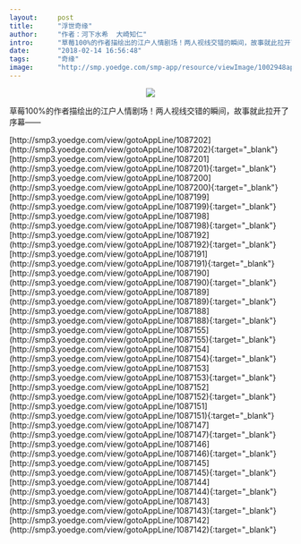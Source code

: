 ```yaml
---
layout:     post
title:      "浮世奇缘"
author:     "作者：河下水希  大崎知仁"
intro:      "草莓100%的作者描绘出的江户人情剧场！两人视线交错的瞬间，故事就此拉开了序幕——"
date:       "2018-02-14 16:56:48"
tags:       "奇缘"
image:      "http://smp.yoedge.com/smp-app/resource/viewImage/1002948appline.png"
---
```

<div style="text-align: center">
<p><img src="http://smp.yoedge.com/smp-app/resource/viewImage/1002948appline.png"/></p>
</div>
<p class="post-meta">
<span>草莓100%的作者描绘出的江户人情剧场！两人视线交错的瞬间，故事就此拉开了序幕——</span>
</p>
[http://smp3.yoedge.com/view/gotoAppLine/1087202](http://smp3.yoedge.com/view/gotoAppLine/1087202){:target="_blank"}
[http://smp3.yoedge.com/view/gotoAppLine/1087201](http://smp3.yoedge.com/view/gotoAppLine/1087201){:target="_blank"}
[http://smp3.yoedge.com/view/gotoAppLine/1087200](http://smp3.yoedge.com/view/gotoAppLine/1087200){:target="_blank"}
[http://smp3.yoedge.com/view/gotoAppLine/1087199](http://smp3.yoedge.com/view/gotoAppLine/1087199){:target="_blank"}
[http://smp3.yoedge.com/view/gotoAppLine/1087198](http://smp3.yoedge.com/view/gotoAppLine/1087198){:target="_blank"}
[http://smp3.yoedge.com/view/gotoAppLine/1087192](http://smp3.yoedge.com/view/gotoAppLine/1087192){:target="_blank"}
[http://smp3.yoedge.com/view/gotoAppLine/1087191](http://smp3.yoedge.com/view/gotoAppLine/1087191){:target="_blank"}
[http://smp3.yoedge.com/view/gotoAppLine/1087190](http://smp3.yoedge.com/view/gotoAppLine/1087190){:target="_blank"}
[http://smp3.yoedge.com/view/gotoAppLine/1087189](http://smp3.yoedge.com/view/gotoAppLine/1087189){:target="_blank"}
[http://smp3.yoedge.com/view/gotoAppLine/1087188](http://smp3.yoedge.com/view/gotoAppLine/1087188){:target="_blank"}
[http://smp3.yoedge.com/view/gotoAppLine/1087155](http://smp3.yoedge.com/view/gotoAppLine/1087155){:target="_blank"}
[http://smp3.yoedge.com/view/gotoAppLine/1087154](http://smp3.yoedge.com/view/gotoAppLine/1087154){:target="_blank"}
[http://smp3.yoedge.com/view/gotoAppLine/1087153](http://smp3.yoedge.com/view/gotoAppLine/1087153){:target="_blank"}
[http://smp3.yoedge.com/view/gotoAppLine/1087152](http://smp3.yoedge.com/view/gotoAppLine/1087152){:target="_blank"}
[http://smp3.yoedge.com/view/gotoAppLine/1087151](http://smp3.yoedge.com/view/gotoAppLine/1087151){:target="_blank"}
[http://smp3.yoedge.com/view/gotoAppLine/1087147](http://smp3.yoedge.com/view/gotoAppLine/1087147){:target="_blank"}
[http://smp3.yoedge.com/view/gotoAppLine/1087146](http://smp3.yoedge.com/view/gotoAppLine/1087146){:target="_blank"}
[http://smp3.yoedge.com/view/gotoAppLine/1087145](http://smp3.yoedge.com/view/gotoAppLine/1087145){:target="_blank"}
[http://smp3.yoedge.com/view/gotoAppLine/1087144](http://smp3.yoedge.com/view/gotoAppLine/1087144){:target="_blank"}
[http://smp3.yoedge.com/view/gotoAppLine/1087143](http://smp3.yoedge.com/view/gotoAppLine/1087143){:target="_blank"}
[http://smp3.yoedge.com/view/gotoAppLine/1087142](http://smp3.yoedge.com/view/gotoAppLine/1087142){:target="_blank"}


